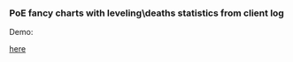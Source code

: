 ### PoE fancy charts with leveling\deaths statistics from client log

Demo:

[here](http://djekke.github.com/PoE-log-parser)
